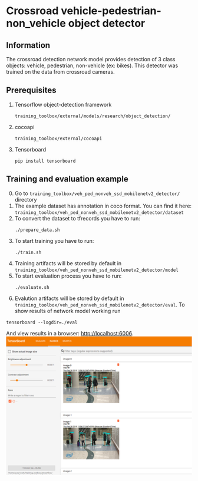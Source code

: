 # Crossroad vehicle-pedestrian-non_vehicle object detector


## Information

The crossroad detection network model provides detection of 3 class objects: vehicle, pedestrian, non-vehicle (ex: bikes). This detector was trained on the data from crossroad cameras. 


## Prerequisites
 
1. Tensorflow object-detection framework 
   ```
   training_toolbox/external/models/research/object_detection/
   ```
2. cocoapi 
   ```
   training_toolbox/external/cocoapi
   ```
3. Tensorboard
   ```
   pip install tensorboard
   ```
## Training and evaluation example

0. Go to `training_toolbox/veh_ped_nonveh_ssd_mobilenetv2_detector/` directory
1. The example dataset has annotation in coco format. You can find it here: `training_toolbox/veh_ped_nonveh_ssd_mobilenetv2_detector/dataset`
2. To convert the dataset to tfrecords you have to run:
   ```
   ./prepare_data.sh 
   ```
3. To start training you have to run:
   ```
   ./train.sh
   ```
4. Training artifacts will be stored by default in `training_toolbox/veh_ped_nonveh_ssd_mobilenetv2_detector/model`
5. To start evaluation process you have to run:
   ```
   ./evaluate.sh
   ```
6. Evalution artifacts will be stored by default in `training_toolbox/veh_ped_nonveh_ssd_mobilenetv2_detector/eval`. To show results of network model working run 
  ```
  tensorboard --logdir=./eval
  ```
 And view results in a browser: [http://localhost:6006](http://localhost:6006).
![](./tb_eval.png)
